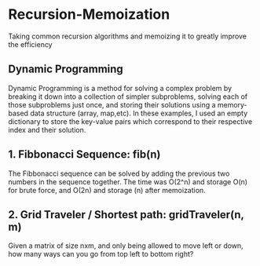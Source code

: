 # Recursion-Memoization
Taking common recursion algorithms and memoizing it to greatly improve the efficiency

## Dynamic Programming
Dynamic Programming is a method for solving a complex problem by breaking it down into a collection of simpler subproblems, solving each of those subproblems just once, and storing their solutions using a memory-based data structure (array, map,etc).
In these examples, I used an empty dictionary to store the key-value pairs which correspond to their respective index and their solution.

## 1. Fibbonacci Sequence: fib(n)
The Fibbonacci sequence can be solved by adding the previous two numbers in the sequence together.
The time was O(2^n) and storage O(n) for brute force, and O(2n) and storage (n) after memoization.

## 2. Grid Traveler / Shortest path: gridTraveler(n, m)
Given a matrix of size nxm, and only being allowed to move left or down, how many ways can you go from top left to bottom right?


